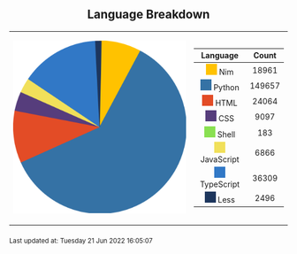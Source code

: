 <span align="center">

## Language Breakdown

</span>

<foreignObject>
<body xmlns="http://www.w3.org/1999/xhtml">
<table align="center" border="0">
<tr border="0">
<td border="0">

![Pie Chart](./assets/pie_chart.svg "Pie Chart detailing languages used")

</td>
<td border="0">

|Language|Count|
|:-:|:-:|
![Nim](./assets/Nim.svg) Nim|18961|
![Python](./assets/Python.svg) Python|149657|
![HTML](./assets/HTML.svg) HTML|24064|
![CSS](./assets/CSS.svg) CSS|9097|
![Shell](./assets/Shell.svg) Shell|183|
![JavaScript](./assets/JavaScript.svg) JavaScript|6866|
![TypeScript](./assets/TypeScript.svg) TypeScript|36309|
![Less](./assets/Less.svg) Less|2496|

</td>
</tr>
</table>
</body>
</foreignObject>

<sub>Last updated at: Tuesday 21 Jun 2022 16:05:07
        